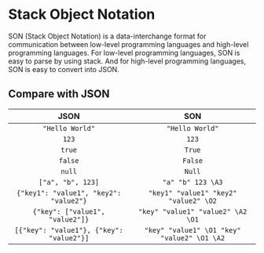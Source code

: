 # Stack Object Notation

SON (Stack Object Notation) is a data-interchange format for communication between low-level programming languages and high-level programming languages. For low-level programming languages, SON is easy to parse by using stack. And for high-level programming languages, SON is easy to convert into JSON.

## Compare with JSON

| JSON | SON |
|:----:|:---:|
| `"Hello World"` | `"Hello World"` |
| `123` | `123` |
| `true` | `True` |
| `false` | `False` |
| `null` | `Null` |
| `["a", "b", 123]` | `"a" "b" 123 \A3` |
| `{"key1": "value1", "key2": "value2"}` | `"key1" "value1" "key2" "value2" \O2` |
| `{"key": ["value1", "value2"]}` | `"key" "value1" "value2" \A2 \O1` |
| `[{"key": "value1"}, {"key": "value2"}]` | `"key" "value1" \O1 "key" "value2" \O1 \A2` |
